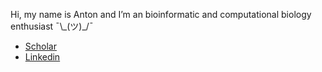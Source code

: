 Hi, my name is Anton and I’m an bioinformatic and computational biology enthusiast ¯\\\_(ツ)_/¯
- [Scholar](https://scholar.google.com/citations?user=f_Cm14sAAAAJ&hl=en&oi=ao)
- [Linkedin](https://www.linkedin.com/in/antoneliseev/)

